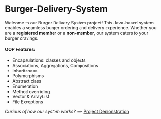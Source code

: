 # Burger-Delivery-System
Welcome to our Burger Delivery System project! This Java-based system enables a seamless burger ordering and delivery experience. Whether you are a **registered member** or a **non-member**, our system caters to your burger cravings.

#### OOP Features:
- Encapsulations: classes and objects
- Associations, Aggregations, Compositions
- Inheritances
- Polymorphisms
- Abstract class
- Enumeration
- Method overriding
- Vector & ArrayList
- File Exceptions
  
_Curious of how our system works?_ ==> [Project Demonstration](https://youtu.be/UrCQDgzrTYU)
